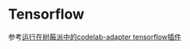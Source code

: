 # Tensorflow
参考[运行在树莓派中的codelab-adapter tensorflow插件](https://blog.just4fun.site/adapter-tensorflow.html)
